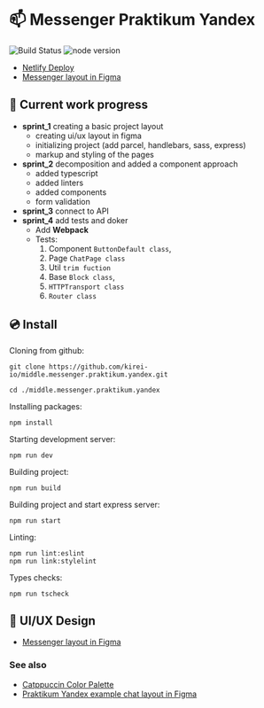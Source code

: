 # 📫 Messenger Praktikum Yandex

![Build Status](https://img.shields.io/github/actions/workflow/status/kirei-io/middle.messenger.praktikum.yandex/tests.yml?style=flat-square&l&labelColor=24273a&color=b7bdf8 "Build status")
![node version](https://img.shields.io/static/v1?label=node&message=%3E=14&style=flat-square&logo=node.js&labelColor=24273a&color=8bd5ca&logoColor=cad3f5 "node version >= 14")

- [Netlify Deploy](https://kirei-study-messanger.netlify.app/)
- [Messenger layout in Figma](https://www.figma.com/file/6KYG6oVWJe0VvCROyIUhjy/chat-app?node-id=17%3A84&t=oi1Iqbcf4oqN3JGq-1)

## 🦥 Current work progress

- **sprint_1** creating a basic project layout
  - creating ui/ux layout in figma
  - initializing project (add parcel, handlebars, sass, express)
  - markup and styling of the pages
- **sprint_2** decomposition and added a component approach
  - added typescript
  - added linters
  - added components
  - form validation
- **sprint_3** connect to API
- **sprint_4** add tests and doker
  - Add **Webpack**
  - Tests:
    1. Component `ButtonDefault class`,
    2. Page `ChatPage class`
    3. Util `trim fuction`
    4. Base `Block class`,
    5. `HTTPTransport class`
    6. `Router class`

## 💿 Install

Cloning from github:

```text
git clone https://github.com/kirei-io/middle.messenger.praktikum.yandex.git
```

```text
cd ./middle.messenger.praktikum.yandex
```

Installing packages:

```text
npm install
```

Starting development server:

```text
npm run dev
```

Building project:

```text
npm run build
```

Building project and start express server:

```text
npm run start
```

Linting:

```text
npm run lint:eslint
npm run link:stylelint
```

Types checks:

```text
npm run tscheck
```

## 🎨 UI/UX Design

- [Messenger layout in Figma](https://www.figma.com/file/6KYG6oVWJe0VvCROyIUhjy/chat-app?node-id=17%3A84&t=oi1Iqbcf4oqN3JGq-1)

### See also

- [Catppuccin Color Palette](https://github.com/catppuccin/catppuccin)
- [Praktikum Yandex example chat layout in Figma](https://www.figma.com/file/24EUnEHGEDNLdOcxg7ULwV/Chat?node-id=0%3A1)
